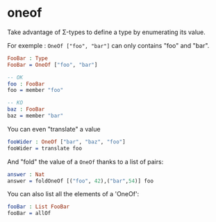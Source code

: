 # oneof

Take advantage of Σ-types to define a type by enumerating its value.

For exemple : `OneOf ["foo", "bar"]` can only contains "foo" and "bar".

```idris
FooBar : Type
FooBar = OneOf ["foo", "bar"]

-- OK
foo : FooBar
foo = member "foo"

-- KO
baz : FooBar
baz = member "bar"
```

You can even "translate" a value

```idris
fooWider : OneOf ["bar", "baz", "foo"]
fooWider = translate foo
```

And "fold" the value of a `OneOf` thanks to a list of pairs:

```idris
answer : Nat
answer = foldOneOf [("foo", 42),("bar",54)] foo
```

You can also list all the elements of a 'OneOf':

```idris
fooBar : List FooBar
fooBar = allOf
```
